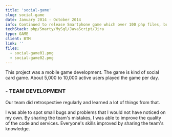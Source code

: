 ```yaml
---
title: 'social-game'
slug: social-game
date: January 2014 - October 2014
info: Continued to release Smartphone game which over 100 php files, built with over 100 tables, used by over 10,000 people daily consistently.
techStack: php/Smarty/MySql/JavaScript/Jira
type: GAME
client: BTM
link: ''
files:
  - social-game01.png
  - social-game02.png
---
```


This project was a mobile game development. The game is kind of social card game. About 5,000 to 10,000 active users played the game per day.

### - TEAM DEVELOPMENT

Our team did retrospective regularly and learned a lot of things from that.

I was able to spot small bugs and problems that I would not have noticed on my own.
By sharing the team's mistakes, I was able to improve the quality of the code and services.
Everyone's skills improved by sharing the team's knowledge.